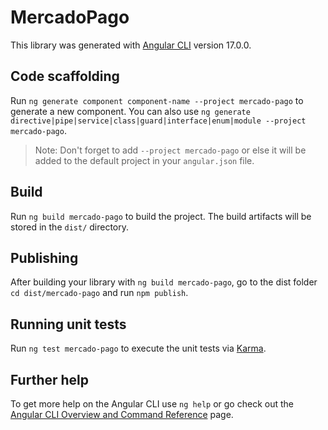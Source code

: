 # MercadoPago

This library was generated with [Angular CLI](https://github.com/angular/angular-cli) version 17.0.0.

## Code scaffolding

Run `ng generate component component-name --project mercado-pago` to generate a new component. You can also use `ng generate directive|pipe|service|class|guard|interface|enum|module --project mercado-pago`.
> Note: Don't forget to add `--project mercado-pago` or else it will be added to the default project in your `angular.json` file. 

## Build

Run `ng build mercado-pago` to build the project. The build artifacts will be stored in the `dist/` directory.

## Publishing

After building your library with `ng build mercado-pago`, go to the dist folder `cd dist/mercado-pago` and run `npm publish`.

## Running unit tests

Run `ng test mercado-pago` to execute the unit tests via [Karma](https://karma-runner.github.io).

## Further help

To get more help on the Angular CLI use `ng help` or go check out the [Angular CLI Overview and Command Reference](https://angular.io/cli) page.
